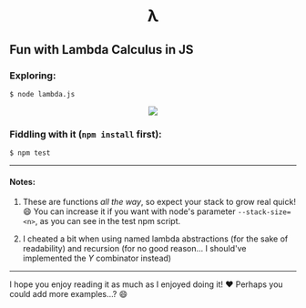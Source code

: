 <h1 align="center">λ</h1>

## Fun with Lambda Calculus in JS

### Exploring:

```shell
$ node lambda.js
```
<p align="center"><img src="https://cloud.githubusercontent.com/assets/374635/21608626/cdfbf268-d211-11e6-910e-f49f5bd8f7ce.png"></p>

### Fiddling with it (`npm install` first):

```shell
$ npm test
```

---

#### Notes:

1. These are functions _all the way_, so expect your stack to grow real quick! :smile: You can increase it if you want with node's parameter `--stack-size=<n>`, as you can see in the test npm script.

2. I cheated a bit when using named lambda abstractions (for the sake of readability) and recursion (for no good reason… I should've implemented the _Y_ combinator instead)

---

I hope you enjoy reading it as much as I enjoyed doing it! :heart: Perhaps you could add more examples…? :smile:
